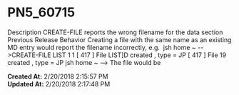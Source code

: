 # PN5_60715

Description CREATE-FILE reports the wrong filename for the data section Previous Release Behavior Creating a file with the same name as an existing MD entry would report the filename incorrectly, e.g.  jsh home ~ --&gt;CREATE-FILE LIST 1 1 [ 417 ] File LIST]D created , type = JP [ 417 ] File 19 created , type = JP jsh home ~ --&gt; The file would be  

**Created At:** 2/20/2018 2:15:57 PM  
**Updated At:** 2/20/2018 2:17:48 PM  

